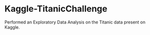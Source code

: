 # Kaggle-TitanicChallenge
Performed an Exploratory Data Analysis on the Titanic data present on Kaggle. 
